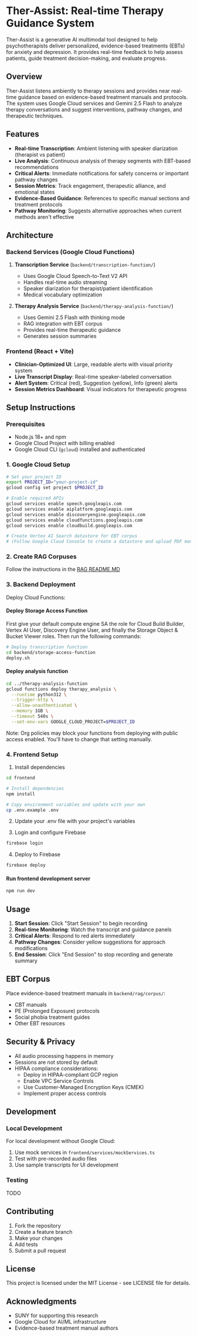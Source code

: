 # Ther-Assist: Real-time Therapy Guidance System

Ther-Assist is a generative AI multimodal tool designed to help psychotherapists deliver personalized, evidence-based treatments (EBTs) for anxiety and depression. It provides real-time feedback to help assess patients, guide treatment decision-making, and evaluate progress.

## Overview

Ther-Assist listens ambiently to therapy sessions and provides near real-time guidance based on evidence-based treatment manuals and protocols. The system uses Google Cloud services and Gemini 2.5 Flash to analyze therapy conversations and suggest interventions, pathway changes, and therapeutic techniques.

## Features

- **Real-time Transcription**: Ambient listening with speaker diarization (therapist vs patient)
- **Live Analysis**: Continuous analysis of therapy segments with EBT-based recommendations
- **Critical Alerts**: Immediate notifications for safety concerns or important pathway changes
- **Session Metrics**: Track engagement, therapeutic alliance, and emotional states
- **Evidence-Based Guidance**: References to specific manual sections and treatment protocols
- **Pathway Monitoring**: Suggests alternative approaches when current methods aren't effective

## Architecture

### Backend Services (Google Cloud Functions)
1. **Transcription Service** (`backend/transcription-function/`)
   - Uses Google Cloud Speech-to-Text V2 API
   - Handles real-time audio streaming
   - Speaker diarization for therapist/patient identification
   - Medical vocabulary optimization

2. **Therapy Analysis Service** (`backend/therapy-analysis-function/`)
   - Uses Gemini 2.5 Flash with thinking mode
   - RAG integration with EBT corpus
   - Provides real-time therapeutic guidance
   - Generates session summaries

### Frontend (React + Vite)
- **Clinician-Optimized UI**: Large, readable alerts with visual priority system
- **Live Transcript Display**: Real-time speaker-labeled conversation
- **Alert System**: Critical (red), Suggestion (yellow), Info (green) alerts
- **Session Metrics Dashboard**: Visual indicators for therapeutic progress

## Setup Instructions

### Prerequisites
- Node.js 18+ and npm
- Google Cloud Project with billing enabled
- Google Cloud CLI (`gcloud`) installed and authenticated

### 1. Google Cloud Setup

```bash
# Set your project ID
export PROJECT_ID="your-project-id"
gcloud config set project $PROJECT_ID

# Enable required APIs
gcloud services enable speech.googleapis.com
gcloud services enable aiplatform.googleapis.com
gcloud services enable discoveryengine.googleapis.com
gcloud services enable cloudfunctions.googleapis.com
gcloud services enable cloudbuild.googleapis.com

# Create Vertex AI Search datastore for EBT corpus
# (Follow Google Cloud Console to create a datastore and upload PDF manuals)
```

### 2. Create RAG Corpuses
Follow the instructions in the [RAG README.MD](./backend/rag/README)

### 3. Backend Deployment

Deploy Cloud Functions:

#### Deploy Storage Access Function
First give your default compute engine SA the role for Cloud Build Builder, Vertex AI User, Discovery Engine User, and finally the Storage Object & Bucket Viewer roles. Then run the following commands:
```bash
# Deploy transcription function
cd backend/storage-access-function
deploy.sh
```

#### Deploy analysis function
```bash
cd ../therapy-analysis-function
gcloud functions deploy therapy_analysis \
  --runtime python312 \
  --trigger-http \
  --allow-unauthenticated \
  --memory 1GB \
  --timeout 540s \
  --set-env-vars GOOGLE_CLOUD_PROJECT=$PROJECT_ID
```

Note: Org policies may block your functions from deploying with public access enabled. You'll have to change that setting manually.

### 4. Frontend Setup

1. Install dependencies
```bash
cd frontend

# Install dependencies
npm install

# Copy environment variables and update with your own
cp .env.example .env
```

2. Update your .env file with your project's variables

3. Login and configure Firebase
```bash
firebase login
```

4. Deploy to Firebase
```bash
firebase deploy
```

#### Run frontend development server
```bash
npm run dev
```

## Usage

1. **Start Session**: Click "Start Session" to begin recording
2. **Real-time Monitoring**: Watch the transcript and guidance panels
3. **Critical Alerts**: Respond to red alerts immediately
4. **Pathway Changes**: Consider yellow suggestions for approach modifications
5. **End Session**: Click "End Session" to stop recording and generate summary

## EBT Corpus

Place evidence-based treatment manuals in `backend/rag/corpus/`:
- CBT manuals
- PE (Prolonged Exposure) protocols
- Social phobia treatment guides
- Other EBT resources

## Security & Privacy

- All audio processing happens in memory
- Sessions are not stored by default
- HIPAA compliance considerations:
  - Deploy in HIPAA-compliant GCP region
  - Enable VPC Service Controls
  - Use Customer-Managed Encryption Keys (CMEK)
  - Implement proper access controls

## Development

### Local Development

For local development without Google Cloud:

1. Use mock services in `frontend/services/mockServices.ts`
2. Test with pre-recorded audio files
3. Use sample transcripts for UI development

### Testing

TODO
<!-- ```bash
# Frontend tests
cd frontend
npm test

# Backend function tests
cd backend/therapy-analysis-function
python -m pytest test_scripts/
``` -->

## Contributing

1. Fork the repository
2. Create a feature branch
3. Make your changes
4. Add tests
5. Submit a pull request

## License

This project is licensed under the MIT License - see LICENSE file for details.

## Acknowledgments

- SUNY for supporting this research
- Google Cloud for AI/ML infrastructure
- Evidence-based treatment manual authors
